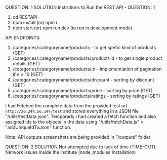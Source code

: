 QUESTION: 1 SOLUTION
Instrutions to Run the REST API - QUESTION: 1
1. cd RESTAPI
2. npm install (or) npm i
3. npm start (or) npm run dev (to run in development mode)

API ENDPOINTS: 
1. /categories/:categoryname/products - to get spefic kind of products (GET)
2. /categories/:categoryname/products/product/:id - to get single product details (GET)
3. /categories/:categoryname/products/:n - implementiation of pagination if n > 10 (GET)
4. /categories/:categoryname/products/discount - sorting by discount (GET)
5. /categories/:categoryname/products/price - sorting by price (GET)
6. /categories/:categoryname/products/ratings - sorting by ratings (GET)

I had Fetched the complete data from the provided test url `http://20.244.56.144/test` and stored everything
in a JSON file "/utils/testData.json". Temporarly i had created a fetch function and also assigned ids to the
objects in the data using "/utils/fetchData.js" > "addUniqueIdToJson" function.

Note: API outputs screenshots are being provided in "/outputs" folder

QUESTION: 2 SOLUTION
Not attempted due to lack of time (TIME-OUT), Network issues inside the institute (node_modules Installation)

